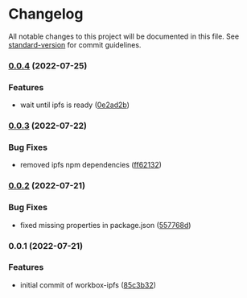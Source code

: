 # Changelog

All notable changes to this project will be documented in this file. See [standard-version](https://github.com/conventional-changelog/standard-version) for commit guidelines.

### [0.0.4](https://github.com/shop3/workbox-ipfs/compare/v0.0.3...v0.0.4) (2022-07-25)


### Features

* wait until ipfs is ready ([0e2ad2b](https://github.com/shop3/workbox-ipfs/commit/0e2ad2ba5513499817285e293b421de4d3cb5dab))

### [0.0.3](https://github.com/shop3/workbox-ipfs/compare/v0.0.2...v0.0.3) (2022-07-22)


### Bug Fixes

* removed ipfs npm dependencies ([ff62132](https://github.com/shop3/workbox-ipfs/commit/ff62132cebd3220054717d6f9692840925454374))

### [0.0.2](https://github.com/shop3/workbox-ipfs/compare/v0.0.1...v0.0.2) (2022-07-21)


### Bug Fixes

* fixed missing properties in package.json ([557768d](https://github.com/shop3/workbox-ipfs/commit/557768dd1e356d232147dc0e56dae5f850151417))

### 0.0.1 (2022-07-21)


### Features

* initial commit of workbox-ipfs ([85c3b32](https://github.com/shop3/workbox-ipfs/commit/85c3b3237633b0632ce66045d572be1f5bf2f588))
